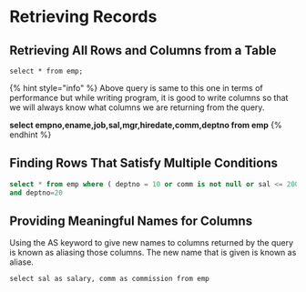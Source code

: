# Retrieving Records

## Retrieving All Rows and Columns from a Table

```
select * from emp;
```

{% hint style="info" %}
Above query is same to this one in terms of performance but while writing program, it is good to write columns so that we will always know what columns we are returning from the query.&#x20;

**select empno,ename,job,sal,mgr,hiredate,comm,deptno from emp**
{% endhint %}

## Finding Rows That Satisfy Multiple Conditions

```sql
select * from emp where ( deptno = 10 or comm is not null or sal <= 2000 )
and deptno=20
```

## Providing Meaningful Names for Columns

Using the AS keyword to give new names to columns returned by the query is known as aliasing those columns. The new name that is given is known as aliase.

```
select sal as salary, comm as commission from emp
```
